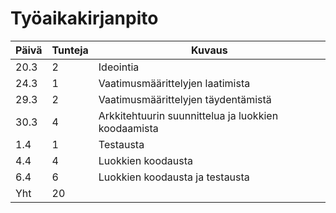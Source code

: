 # Työaikakirjanpito

Päivä | Tunteja | Kuvaus
--- | --- | --- 
20.3 | 2 | Ideointia
24.3 | 1 | Vaatimusmäärittelyjen laatimista
29.3 | 2 | Vaatimusmäärittelyjen täydentämistä
30.3 | 4 | Arkkitehtuurin suunnittelua ja luokkien koodaamista
1.4 | 1 | Testausta
4.4 | 4 | Luokkien koodausta
6.4 | 6 | Luokkien koodausta ja testausta
Yht | 20 |
